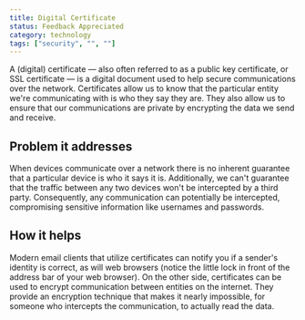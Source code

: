 ```yaml
---
title: Digital Certificate
status: Feedback Appreciated
category: technology
tags: ["security", "", ""]
---
```


A (digital) certificate — also often referred to as a public key certificate, or SSL certificate — is a digital document used to help secure communications over the network. 
Certificates allow us to know that the particular entity we're communicating with is who they say they are.
They also allow us to ensure that our communications are private by encrypting the data we send and receive.

## Problem it addresses

When devices communicate over a network there is no inherent guarantee that a particular device is who it says it is.
Additionally, we can't guarantee that the traffic between any two devices won't be intercepted by a third party.
Consequently, any communication can potentially be intercepted, compromising sensitive information like usernames and passwords. 

## How it helps

Modern email clients that utilize certificates can notify you if a sender's identity is correct, as will web browsers (notice the little lock in front of the address bar of your web browser).
On the other side, certificates can be used to encrypt communication between entities on the internet.
They provide an encryption technique that makes it nearly impossible, for someone who intercepts the communication, to actually read the data.

